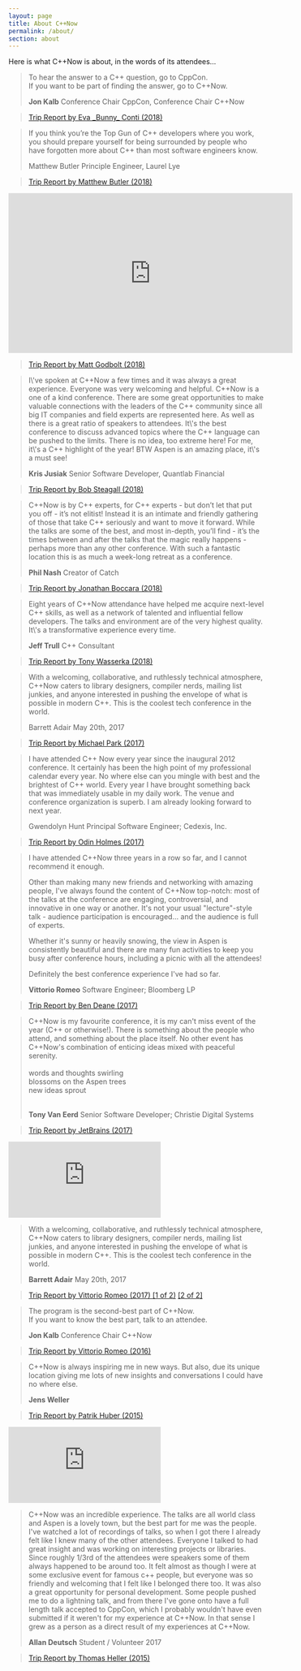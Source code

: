 ```yaml
---
layout: page
title: About C++Now
permalink: /about/
section: about
---
```


Here is what C++Now is about, in the words of its attendees…

<blockquote class="quoteBox">
    <span class="quoteBoxImage quoteBoxQuotes"></span>
    <p class="quoteBoxText">
        To hear the answer to a C++ question, go to CppCon.<br>
        If you want to be part of finding the answer, go to C++Now.
    </p>
    <strong class="quoteBoxAuthor">Jon Kalb</strong>
    <span class="quoteBoxCredentials">Conference Chair CppCon, Conference Chair C++Now</span>
</blockquote>


<blockquote class="quoteBox">
    <span class="quoteBoxImage quoteBoxAirplane"></span>
    <a href="https://bunnyladame.blogspot.com/2018/05/a-cppnow-travel-guide.html" class="quoteBoxMainLink">Trip Report by Eva _Bunny_ Conti (2018)</a>
</blockquote>


<blockquote class="quoteBox replaceQuote">
    <span class="quoteBoxImage quoteBoxQuotes"></span>
    <p class="quoteBoxText">
        If you think you’re the Top Gun of C++ developers where you work, you should prepare yourself for being surrounded by people who have forgotten more about C++ than most software engineers know.
    </p>
    <span class="quoteBoxAuthor">Matthew Butler</span>
    <span class="quoteBoxCredentials">Principle Engineer, Laurel Lye</span>
</blockquote>

<blockquote class="quoteBox">
    <span class="quoteBoxImage quoteBoxAirplane"></span>
    <a href="https://maddphysics.com/2018/05/16/cnow-2018-trip-report/" class="quoteBoxMainLink">Trip Report by Matthew Butler (2018)</a>
</blockquote>


<div class="ratioBox16x9"><iframe width="560" height="315" src="https://www.youtube.com/embed/QavE4jRX25k" frameborder="0" allow="autoplay; encrypted-media" allowfullscreen></iframe></div>


<blockquote class="quoteBox">
    <span class="quoteBoxImage quoteBoxAirplane"></span>
    <a href="https://xania.org/201805/cppnow-trip-report" class="quoteBoxMainLink">Trip Report by Matt Godbolt (2018)</a>
</blockquote>


<blockquote class="quoteBox replaceQuote">
    <span class="quoteBoxImage quoteBoxQuotes"></span>
    <p class="quoteBoxText">
I\'ve spoken at C++Now a few times and it was always a great experience. Everyone was very welcoming and helpful. C++Now is a one of a kind conference. There are some great opportunities to make valuable connections with the leaders of the C++ community since all big IT companies and field experts are represented here. As well as there is a great ratio of speakers to attendees. It\'s the best conference to discuss advanced topics where the C++ language can be pushed to the limits. There is no idea, too extreme here! For me, it\'s a C++ highlight of the year! BTW Aspen is an amazing place, it\'s a must see!</p>
    <strong class="quoteBoxAuthor">Kris Jusiak</strong>
    <span class="quoteBoxCredentials">Senior Software Developer, Quantlab Financial</span>
</blockquote>


<blockquote class="quoteBox">
    <span class="quoteBoxImage quoteBoxAirplane"></span>
    <a href="https://bobsteagall.com/2018/05/13/cppnow-2018-trip-report/" class="quoteBoxMainLink">Trip Report by Bob Steagall (2018)</a>
</blockquote>


<blockquote class="quoteBox replaceQuote">
    <span class="quoteBoxImage quoteBoxQuotes"></span>
    <p class="quoteBoxText">
C++Now is by C++ experts, for C++ experts - but don’t let that put you off - it’s not elitist! Instead it is an intimate and friendly gathering of those that take C++ seriously and want to move it forward. While the talks are some of the best, and most in-depth, you’ll find - it’s the times between and after the talks that the magic really happens - perhaps more than any other conference. With such a fantastic location this is as much a week-long retreat as a conference.</p>
    <strong class="quoteBoxAuthor">Phil Nash</strong>
    <span class="quoteBoxCredentials">Creator of Catch</span>
</blockquote>


<blockquote class="quoteBox">
    <span class="quoteBoxImage quoteBoxAirplane"></span>
    <a href="https://www.fluentcpp.com/2018/06/12/triple-trip-report-from-accu-c-russia-and-cnow-2018-part-2/" class="quoteBoxMainLink">Trip Report by Jonathan Boccara (2018)</a>
</blockquote>


<blockquote class="quoteBox replaceQuote">
    <span class="quoteBoxImage quoteBoxQuotes"></span>
    <p class="quoteBoxText">
Eight years of C++Now attendance have helped me acquire next-level C++ skills, as well as a network of talented and influential fellow developers. The talks and environment are of the very highest quality. It\'s a transformative experience every time.</p>
    <strong class="quoteBoxAuthor">Jeff Trull</strong>
    <span class="quoteBoxCredentials">C++ Consultant</span>
</blockquote>


<blockquote class="quoteBox">
    <span class="quoteBoxImage quoteBoxAirplane"></span>
    <a href="https://neobrain.github.io/posts/2018-06-07-cppnow-trip-report.html" class="quoteBoxMainLink">Trip Report by Tony Wasserka (2018)</a>
</blockquote>


<blockquote class="quoteBox replaceQuote">
    <span class="quoteBoxImage quoteBoxQuotes"></span>
    <p class="quoteBoxText">
        With a welcoming, collaborative, and ruthlessly technical atmosphere, C++Now caters to library designers, compiler nerds, mailing list junkies, and anyone interested in pushing the envelope of what is possible in modern C++. This is the coolest tech conference in the world.
    </p>
    <span class="quoteBoxAuthor">Barrett Adair</span>
    <span class="quoteBoxCredentials">May 20th, 2017</span>
</blockquote>


<blockquote class="quoteBox">
    <span class="quoteBoxImage quoteBoxAirplane"></span>
    <a href="https://mpark.github.io/trip-report/2017/05/20/cppnow-2017/" class="quoteBoxMainLink">Trip Report by Michael Park (2017)</a>
</blockquote>


<blockquote class="quoteBox replaceQuote">
    <span class="quoteBoxImage quoteBoxQuotes"></span>
    <p class="quoteBoxText">
        I have attended C++ Now every year since the inaugural 2012 conference. It certainly has been the high point of my professional calendar every year. No where else can you mingle with best and the brightest of C++ world. Every year I have brought something back that was immediately usable in my daily work. The venue and conference organization is superb. I am already looking forward to next year.
    </p>
    <span class="quoteBoxAuthor">Gwendolyn Hunt</span>
    <span class="quoteBoxCredentials">Principal Software Engineer; Cedexis, Inc.</span>
</blockquote>

<blockquote class="quoteBox">
    <span class="quoteBoxImage quoteBoxAirplane"></span>
    <a href="http://odinthenerd.blogspot.com/2017/05/cppnow-trip-report.html" class="quoteBoxMainLink">Trip Report by Odin Holmes (2017)</a>
</blockquote>


<blockquote class="quoteBox replaceQuote">
    <span class="quoteBoxImage quoteBoxQuotes"></span>
    <p class="quoteBoxText">
I have attended C++Now three years in a row so far, and I cannot recommend it enough.

Other than making many new friends and networking with amazing people, I've always found the content of C++Now  top-notch: most of the talks at the conference are engaging, controversial, and innovative in one way or another. It's not your usual "lecture"-style talk - audience participation is encouraged... and the audience is full of experts.

Whether it's sunny or heavily snowing, the view in Aspen is consistently beautiful and there are many fun activities to keep you busy after conference hours, including a picnic with all the attendees!

Definitely the best conference experience I've had so far.</p>
    <strong class="quoteBoxAuthor">Vittorio Romeo</strong>
    <span class="quoteBoxCredentials">Software Engineer; Bloomberg LP</span>
</blockquote>


<blockquote class="quoteBox">
    <span class="quoteBoxImage quoteBoxAirplane"></span>
    <a href="http://www.elbeno.com/blog/?p=1443" class="quoteBoxMainLink">Trip Report by Ben Deane (2017)</a>
</blockquote>


<blockquote class="quoteBox replaceQuote">
    <span class="quoteBoxImage quoteBoxQuotes"></span>
    <p class="quoteBoxText">
C++Now is my favourite conference, it is my can't miss event of the year (C++ or otherwise!).
There is something about the people who attend, and something about the place itself.
No other event has C++Now's combination of enticing ideas mixed with peaceful serenity.<br /><br />
words and thoughts swirling<br />
blossoms on the Aspen trees<br />
new ideas sprout<br />
&nbsp;</p>
    <strong class="quoteBoxAuthor">Tony Van Eerd</strong>
    <span class="quoteBoxCredentials">Senior Software Developer; Christie Digital Systems</span>
</blockquote>


<blockquote class="quoteBox">
    <span class="quoteBoxImage quoteBoxAirplane"></span>
    <a href="https://blog.jetbrains.com/clion/2017/06/cnow-trip-report-by-jetbrains/" class="quoteBoxMainLink">Trip Report by JetBrains (2017)</a>
</blockquote>


<div class="ratioBox16x9"><iframe src="https://www.youtube.com/embed/kdbYLOBNguk?color=white&rel=0" frameborder="0" sandbox="allow-scripts allow-same-origin allow-popups allow-presentation" allowfullscreen=""></iframe></div>


<blockquote class="quoteBox replaceQuote">
    <span class="quoteBoxImage quoteBoxQuotes"></span>
    <p class="quoteBoxText">
        With a welcoming, collaborative, and ruthlessly technical atmosphere, C++Now caters to library designers, compiler nerds, mailing list junkies, and anyone interested in pushing the envelope of what is possible in modern C++. This is the coolest tech conference in the world.
    </p>
    <strong class="quoteBoxAuthor">Barrett Adair</strong>
    <span class="quoteBoxCredentials">May 20th, 2017</span>
</blockquote>


<blockquote class="quoteBox">
    <span class="quoteBoxImage quoteBoxAirplane"></span>
    <a href="https://vittorioromeo.info/index/blog/cppnow2017_tripreport_pt1.html" class="quoteBoxMainLink">Trip Report by Vittorio Romeo (2017) [1 of 2)</a>
    <a href="https://vittorioromeo.info/index/blog/cppnow2017_tripreport_pt2.html" class="quoteBoxMainLink">[2 of 2]</a>
</blockquote>


<blockquote class="quoteBox">
    <span class="quoteBoxImage quoteBoxQuotes"></span>
    <p class="quoteBoxText">
        The program is the second-best part of C++Now.<br>
        If you want to know the best part, talk to an attendee.
    </p>
    <strong class="quoteBoxAuthor">Jon Kalb</strong>
    <span class="quoteBoxCredentials">Conference Chair C++Now</span>
</blockquote>


<blockquote class="quoteBox">
    <span class="quoteBoxImage quoteBoxAirplane"></span>
    <a href="https://github.com/SuperV1234/cppnow2016/blob/master/trip_report.md" class="quoteBoxMainLink">Trip Report by Vittorio Romeo (2016)</a>
</blockquote>


<blockquote class="quoteBox replaceQuote">
    <span class="quoteBoxImage quoteBoxQuotes"></span>
    <p class="quoteBoxText">
        C++Now is always inspiring me in new ways. But also, due its unique location giving me lots of new insights and conversations I could have no where else.
    </p>
    <strong class="quoteBoxAuthor">Jens Weller</strong>
    <span class="quoteBoxCredentials"></span>
</blockquote>


<blockquote class="quoteBox">
    <span class="quoteBoxImage quoteBoxAirplane"></span>
    <a href="http://www.patrikhuber.ch/blog/7-cpp-now-2015-trip-report" class="quoteBoxMainLink">Trip Report by Patrik Huber (2015)</a>
</blockquote>


<div class="ratioBox16x9"><iframe src="https://www.youtube.com/embed/QsYuEsZVy3I?color=white&rel=0" frameborder="0" sandbox="allow-scripts allow-same-origin allow-popups allow-presentation" allowfullscreen=""></iframe></div>


<blockquote class="quoteBox replaceQuote">
    <span class="quoteBoxImage quoteBoxQuotes"></span>
    <p class="quoteBoxText">
        C++Now was an incredible experience. The talks are all world class and Aspen is a lovely town, but the best part for me was the people. I've watched a lot of recordings of talks, so when I got there I already felt like I knew many of the other attendees. Everyone I talked to had great insight and was working on interesting projects or libraries. Since roughly 1/3rd of the attendees were speakers some of them always happened to be around too. It felt almost as though I were at some exclusive event for famous c++ people, but everyone was so friendly and welcoming that I felt like I belonged there too. It was also a great opportunity for personal development. Some people pushed me to do a lightning talk, and from there I've gone onto have a full length talk accepted to CppCon, which I probably wouldn't have even submitted if it weren't for my experience at C++Now. In that sense I grew as a person as a direct result of my experiences at C++Now.
    </p>
    <strong class="quoteBoxAuthor">Allan Deutsch</strong>
    <span class="quoteBoxCredentials">Student / Volunteer 2017</span>
</blockquote>


<blockquote class="quoteBox">
    <span class="quoteBoxImage quoteBoxAirplane"></span>
    <a href="http://stellar-group.org/2015/05/cnow-2015-trip-report-hpx-is-in-the-air/" class="quoteBoxMainLink">Trip Report by Thomas Heller (2015)</a>
</blockquote>
